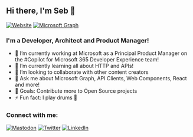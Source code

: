 ## Hi there, I'm Seb 👋

[![Website](https://img.shields.io/badge/BLOG-sebastienlevert.com-%23455466.svg?&style=for-the-badge&logo=rss&logoColor=white)][website]
[![Microsoft Graph](https://img.shields.io/badge/Microsoft-Senior%20Product%20Manager-%23F34F1C.svg?&style=for-the-badge&logo=microsoft&logoColor=white)][graph-website]

### I'm a Developer, Architect and Product Manager!

- 🔭 I’m currently working at Microsoft as a Principal Product Manager on the #Copilot for Microsoft 365 Developer Experience team!
- 🌱 I’m currently learning all about HTTP and APIs!
- 👯 I’m looking to collaborate with other content creators
- 💬 Ask me about Microsoft Graph, API Clients, Web Components, React and more!
- 🥅 Goals: Contribute more to Open Source projects
- ⚡ Fun fact: I play drums 🥁

### Connect with me:

[![Mastodon](https://img.shields.io/badge/mastodon-%23595aff.svg?&style=for-the-badge&logo=mastodon&logoColor=white)][mastodon]
[![Twitter](https://img.shields.io/badge/twitter-%231DA1F2.svg?&style=for-the-badge&logo=twitter&logoColor=white&countColor=%232ea44f)][twitter]
[![LinkedIn](https://img.shields.io/badge/linkedin-%230077B5.svg?&style=for-the-badge&logo=linkedin&logoColor=white)][linkedin]

[website]: https://www.sebastienlevert.com
[graph-website]: https://graph.microsoft.com
[twitter]: https://twitter.com/intent/follow?original_referer=https%3A%2F%2Fgithub.com%2Fsebastienlevert&screen_name=sebastienlevert
[mastodon]: https://fosstodon.org/@sebastienlevert
[linkedin]: https://linkedin.com/in/sebastienlevert
